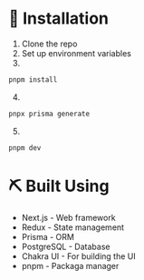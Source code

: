 # 💾 Installation
1. Clone the repo
2. Set up environment variables 
3.
```sh
pnpm install
```
4.
```sh
pnpx prisma generate
```
5.
```sh
pnpm dev
```

# ⛏️ Built Using
- Next.js - Web framework
- Redux - State management
- Prisma - ORM
- PostgreSQL - Database
- Chakra UI - For building the UI
- pnpm - Packaga manager
